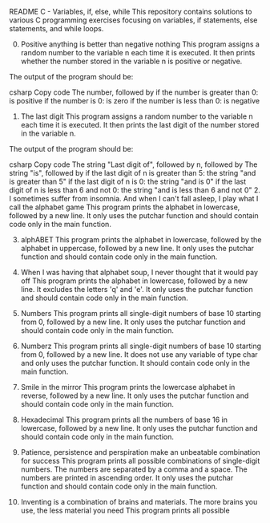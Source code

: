 README
C - Variables, if, else, while
This repository contains solutions to various C programming exercises focusing on variables, if statements, else statements, and while loops.

0. Positive anything is better than negative nothing
This program assigns a random number to the variable n each time it is executed. It then prints whether the number stored in the variable n is positive or negative.

The output of the program should be:

csharp
Copy code
The number, followed by
if the number is greater than 0: is positive
if the number is 0: is zero
if the number is less than 0: is negative
1. The last digit
This program assigns a random number to the variable n each time it is executed. It then prints the last digit of the number stored in the variable n.

The output of the program should be:

csharp
Copy code
The string "Last digit of", followed by
n, followed by
The string "is", followed by
if the last digit of n is greater than 5: the string "and is greater than 5"
if the last digit of n is 0: the string "and is 0"
if the last digit of n is less than 6 and not 0: the string "and is less than 6 and not 0"
2. I sometimes suffer from insomnia. And when I can't fall asleep, I play what I call the alphabet game
This program prints the alphabet in lowercase, followed by a new line. It only uses the putchar function and should contain code only in the main function.

3. alphABET
This program prints the alphabet in lowercase, followed by the alphabet in uppercase, followed by a new line. It only uses the putchar function and should contain code only in the main function.

4. When I was having that alphabet soup, I never thought that it would pay off
This program prints the alphabet in lowercase, followed by a new line. It excludes the letters 'q' and 'e'. It only uses the putchar function and should contain code only in the main function.

5. Numbers
This program prints all single-digit numbers of base 10 starting from 0, followed by a new line. It only uses the putchar function and should contain code only in the main function.

6. Numberz
This program prints all single-digit numbers of base 10 starting from 0, followed by a new line. It does not use any variable of type char and only uses the putchar function. It should contain code only in the main function.

7. Smile in the mirror
This program prints the lowercase alphabet in reverse, followed by a new line. It only uses the putchar function and should contain code only in the main function.

8. Hexadecimal
This program prints all the numbers of base 16 in lowercase, followed by a new line. It only uses the putchar function and should contain code only in the main function.

9. Patience, persistence and perspiration make an unbeatable combination for success
This program prints all possible combinations of single-digit numbers. The numbers are separated by a comma and a space. The numbers are printed in ascending order. It only uses the putchar function and should contain code only in the main function.

10. Inventing is a combination of brains and materials. The more brains you use, the less material you need
This program prints all possible





